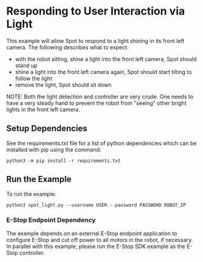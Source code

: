 <!--
Copyright (c) 2020 Boston Dynamics, Inc.  All rights reserved.

Downloading, reproducing, distributing or otherwise using the SDK Software
is subject to the terms and conditions of the Boston Dynamics Software
Development Kit License (20191101-BDSDK-SL).
-->

# Responding to User Interaction via Light

This example will allow Spot to respond to a light shining in its front
left camera. The following describes what to expect:

- with the robot sitting, shine a light into the front left camera, Spot should stand up
- shine a light into the front left camera again, Spot should start tilting to follow the light
- remove the light, Spot should sit down

NOTE: Both the light detection and controller are very crude. One needs to have a very steady
hand to prevent the robot from "seeing" other bright lights in the front left camera.

## Setup Dependencies

See the requirements.txt file for a list of python dependencies which can be installed with pip
using the command:

```
python3 -m pip install -r requirements.txt
```

## Run the Example

To run the example:
```
python3 spot_light.py --username USER --password PASSWORD ROBOT_IP
```
### E-Stop Endpoint Dependency
The example depends on an external E-Stop endpoint application to configure E-Stop and cut off power to all motors in the robot, if necessary. In parallel with this example, please run the E-Stop SDK example as the E-Stop controller.